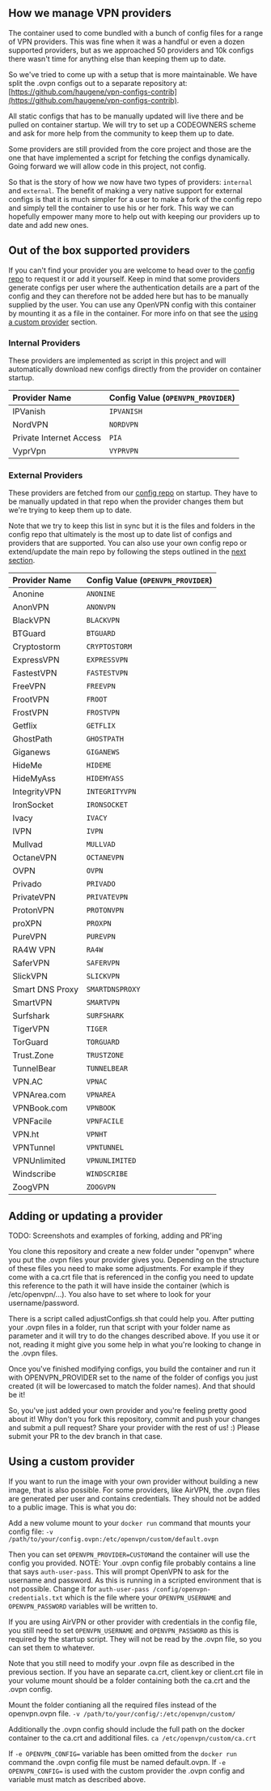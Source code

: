 ## How we manage VPN providers

The container used to come bundled with a bunch of config files for a range of VPN providers.
This was fine when it was a handful or even a dozen supported providers, but as we approached
50 providers and 10k configs there wasn't time for anything else than keeping them up to date.

So we've tried to come up with a setup that is more maintainable. 
We have split the .ovpn configs out to a separate repository at:
[https://github.com/haugene/vpn-configs-contrib](https://github.com/haugene/vpn-configs-contrib).

All static configs that has to be manually updated will live there and be pulled on container startup.
We will try to set up a CODEOWNERS scheme and ask for more help from the community to keep them up to date.

Some providers are still provided from the core project and those are the one that have implemented
a script for fetching the configs dynamically. Going forward we will allow code in this project, not config.

So that is the story of how we now have two types of providers: `internal` and `external`.
The benefit of making a very native support for external configs is that it is much simpler for a user to
make a fork of the config repo and simply tell the container to use his or her fork. This way we can hopefully
empower many more to help out with keeping our providers up to date and add new ones.

## Out of the box supported providers

If you can't find your provider you are welcome to head over to the 
[config repo](https://github.com/haugene/vpn-configs-contrib) to request it or add it yourself.
Keep in mind that some providers generate configs per user where the authentication details are a part
of the config and they can therefore not be added here but has to be manually supplied by the user.
You can use any OpenVPN config with this container by mounting it as a file in the container.
For more info on that see the [using a custom provider](#using_a_custom_provider) section.

### Internal Providers

These providers are implemented as script in this project and will automatically
download new configs directly from the provider on container startup.

| Provider Name             | Config Value (`OPENVPN_PROVIDER`) |
| :------------------------ | :-------------------------------- |
| IPVanish                  | `IPVANISH`                        |
| NordVPN                   | `NORDVPN`                         |
| Private Internet Access   | `PIA`                             |
| VyprVpn                   | `VYPRVPN`                         |

### External Providers

These providers are fetched from our [config repo](https://github.com/haugene/vpn-configs-contrib) on startup.
They have to be manually updated in that repo when the provider changes them but we're trying to keep them up to date.

Note that we try to keep this list in sync but it is the files and folders in the config repo that ultimately
is the most up to date list of configs and providers that are supported. You can also use your own config repo
or extend/update the main repo by following the steps outlined in the [next section](#adding_or_updating_a_provider).


| Provider Name             | Config Value (`OPENVPN_PROVIDER`) |
| :------------------------ | :-------------------------------- |
| Anonine                   | `ANONINE`                         |
| AnonVPN                   | `ANONVPN`                         |
| BlackVPN                  | `BLACKVPN`                        |
| BTGuard                   | `BTGUARD`                         |
| Cryptostorm               | `CRYPTOSTORM`                     |
| ExpressVPN                | `EXPRESSVPN`                      |
| FastestVPN                | `FASTESTVPN`                      |
| FreeVPN                   | `FREEVPN`                         |
| FrootVPN                  | `FROOT`                           |
| FrostVPN                  | `FROSTVPN`                        |
| Getflix                   | `GETFLIX`                         |
| GhostPath                 | `GHOSTPATH`                       |
| Giganews                  | `GIGANEWS`                        |
| HideMe                    | `HIDEME`                          |
| HideMyAss                 | `HIDEMYASS`                       |
| IntegrityVPN              | `INTEGRITYVPN`                    |
| IronSocket                | `IRONSOCKET`                      |
| Ivacy                     | `IVACY`                           |
| IVPN                      | `IVPN`                            |
| Mullvad                   | `MULLVAD`                         |
| OctaneVPN                 | `OCTANEVPN`                       |
| OVPN                      | `OVPN`                            |
| Privado                   | `PRIVADO`                         |
| PrivateVPN                | `PRIVATEVPN`                      |
| ProtonVPN                 | `PROTONVPN`                       |
| proXPN                    | `PROXPN`                          |
| PureVPN                   | `PUREVPN`                         |
| RA4W VPN                  | `RA4W`                            |
| SaferVPN                  | `SAFERVPN`                        |
| SlickVPN                  | `SLICKVPN`                        |
| Smart DNS Proxy           | `SMARTDNSPROXY`                   |
| SmartVPN                  | `SMARTVPN`                        |
| Surfshark                 | `SURFSHARK`                       |
| TigerVPN                  | `TIGER`                           |
| TorGuard                  | `TORGUARD`                        |
| Trust.Zone                | `TRUSTZONE`                       |
| TunnelBear                | `TUNNELBEAR`                      |
| VPN.AC                    | `VPNAC`                           |
| VPNArea.com               | `VPNAREA`                         |
| VPNBook.com               | `VPNBOOK`                         |
| VPNFacile                 | `VPNFACILE`                       |
| VPN.ht                    | `VPNHT`                           |
| VPNTunnel                 | `VPNTUNNEL`                       |
| VPNUnlimited              | `VPNUNLIMITED`                    |
| Windscribe                | `WINDSCRIBE`                      |
| ZoogVPN                   | `ZOOGVPN`                         |

## Adding or updating a provider

TODO: Screenshots and examples of forking, adding and PR'ing

You clone this repository and create a new folder under "openvpn" where you put the .ovpn files your provider gives you. Depending on the structure of these files you need to make some adjustments. For example if they come with a ca.crt file that is referenced in the config you need to update this reference to the path it will have inside the container (which is /etc/openvpn/...). You also have to set where to look for your username/password.

There is a script called adjustConfigs.sh that could help you. After putting your .ovpn files in a folder, run that script with your folder name as parameter and it will try to do the changes described above. If you use it or not, reading it might give you some help in what you're looking to change in the .ovpn files.

Once you've finished modifying configs, you build the container and run it with OPENVPN_PROVIDER set to the name of the folder of configs you just created (it will be lowercased to match the folder names). And that should be it!

So, you've just added your own provider and you're feeling pretty good about it! Why don't you fork this repository, commit and push your changes and submit a pull request? Share your provider with the rest of us! :) Please submit your PR to the dev branch in that case.

## Using a custom provider

If you want to run the image with your own provider without building a new image, that is also possible. For some providers, like AirVPN, the .ovpn files are generated per user and contains credentials. They should not be added to a public image. This is what you do:

Add a new volume mount to your `docker run` command that mounts your config file:
`-v /path/to/your/config.ovpn:/etc/openvpn/custom/default.ovpn`

Then you can set `OPENVPN_PROVIDER=CUSTOM`and the container will use the config you provided.
NOTE: Your .ovpn config file probably contains a line that says `auth-user-pass`. This will prompt OpenVPN to ask for the
username and password. As this is running in a scripted environment that is not possible. Change it for `auth-user-pass /config/openvpn-credentials.txt`
which is the file where your `OPENVPN_USERNAME` and `OPENVPN_PASSWORD` variables will be written to.

If you are using AirVPN or other provider with credentials in the config file, you still need
to set `OPENVPN_USERNAME` and `OPENVPN_PASSWORD` as this is required by the startup script.
They will not be read by the .ovpn file, so you can set them to whatever.

Note that you still need to modify your .ovpn file as described in the previous section.
If you have an separate ca.crt, client.key or client.crt file in your volume mount should be a folder containing both the ca.crt and the .ovpn config.

Mount the folder contianing all the required files instead of the openvpn.ovpn file.
`-v /path/to/your/config/:/etc/openvpn/custom/`

Additionally the .ovpn config should include the full path on the docker container to the ca.crt and additional files.
`ca /etc/openvpn/custom/ca.crt`

If `-e OPENVPN_CONFIG=` variable has been omitted from the `docker run` command the .ovpn config file must be named default.ovpn.
If `-e OPENVPN_CONFIG=` is used with the custom provider the .ovpn config and variable must match as described above.
